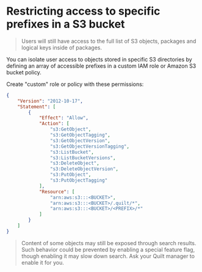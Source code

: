 # Restricting access to specific prefixes in a S3 bucket

> Users will still have access to the full list of S3 objects,
packages and logical keys inside of packages.

You can isolate user access to objects stored in specific S3 directories by
defining an array of accessible prefixes in a custom IAM role or Amazon S3
bucket policy.

Create "custom" role or policy with these permissions:

```json
{
    "Version": "2012-10-17",
    "Statement": [
        {
            "Effect": "Allow",
            "Action": [
                "s3:GetObject",
                "s3:GetObjectTagging",
                "s3:GetObjectVersion",
                "s3:GetObjectVersionTagging",
                "s3:ListBucket",
                "s3:ListBucketVersions",
                "s3:DeleteObject",
                "s3:DeleteObjectVersion",
                "s3:PutObject",
                "s3:PutObjectTagging"
            ],
            "Resource": [
                "arn:aws:s3:::<BUCKET>",
                "arn:aws:s3:::<BUCKET>/.quilt/*",
                "arn:aws:s3:::<BUCKET>/<PREFIX>/*"
            ]
        }
    ]
}
```

> Content of some objects may still be exposed through search results.
Such behavior could be prevented by enabling a special feature flag, though
enabling it may slow down search.
Ask your Quilt manager to enable it for you.
